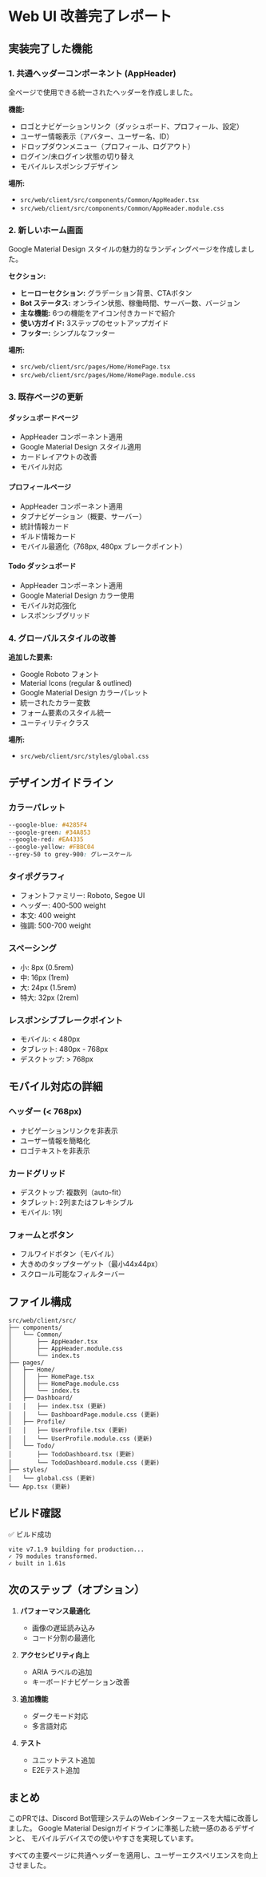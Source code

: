 # Web UI 改善完了レポート

## 実装完了した機能

### 1. 共通ヘッダーコンポーネント (AppHeader)
全ページで使用できる統一されたヘッダーを作成しました。

**機能:**
- ロゴとナビゲーションリンク（ダッシュボード、プロフィール、設定）
- ユーザー情報表示（アバター、ユーザー名、ID）
- ドロップダウンメニュー（プロフィール、ログアウト）
- ログイン/未ログイン状態の切り替え
- モバイルレスポンシブデザイン

**場所:**
- `src/web/client/src/components/Common/AppHeader.tsx`
- `src/web/client/src/components/Common/AppHeader.module.css`

### 2. 新しいホーム画面
Google Material Design スタイルの魅力的なランディングページを作成しました。

**セクション:**
- **ヒーローセクション:** グラデーション背景、CTAボタン
- **Bot ステータス:** オンライン状態、稼働時間、サーバー数、バージョン
- **主な機能:** 6つの機能をアイコン付きカードで紹介
- **使い方ガイド:** 3ステップのセットアップガイド
- **フッター:** シンプルなフッター

**場所:**
- `src/web/client/src/pages/Home/HomePage.tsx`
- `src/web/client/src/pages/Home/HomePage.module.css`

### 3. 既存ページの更新

#### ダッシュボードページ
- AppHeader コンポーネント適用
- Google Material Design スタイル適用
- カードレイアウトの改善
- モバイル対応

#### プロフィールページ
- AppHeader コンポーネント適用
- タブナビゲーション（概要、サーバー）
- 統計情報カード
- ギルド情報カード
- モバイル最適化（768px, 480px ブレークポイント）

#### Todo ダッシュボード
- AppHeader コンポーネント適用
- Google Material Design カラー使用
- モバイル対応強化
- レスポンシブグリッド

### 4. グローバルスタイルの改善

**追加した要素:**
- Google Roboto フォント
- Material Icons (regular & outlined)
- Google Material Design カラーパレット
- 統一されたカラー変数
- フォーム要素のスタイル統一
- ユーティリティクラス

**場所:**
- `src/web/client/src/styles/global.css`

## デザインガイドライン

### カラーパレット
```css
--google-blue: #4285F4
--google-green: #34A853
--google-red: #EA4335
--google-yellow: #FBBC04
--grey-50 to grey-900: グレースケール
```

### タイポグラフィ
- フォントファミリー: Roboto, Segoe UI
- ヘッダー: 400-500 weight
- 本文: 400 weight
- 強調: 500-700 weight

### スペーシング
- 小: 8px (0.5rem)
- 中: 16px (1rem)
- 大: 24px (1.5rem)
- 特大: 32px (2rem)

### レスポンシブブレークポイント
- モバイル: < 480px
- タブレット: 480px - 768px
- デスクトップ: > 768px

## モバイル対応の詳細

### ヘッダー (< 768px)
- ナビゲーションリンクを非表示
- ユーザー情報を簡略化
- ロゴテキストを非表示

### カードグリッド
- デスクトップ: 複数列（auto-fit）
- タブレット: 2列またはフレキシブル
- モバイル: 1列

### フォームとボタン
- フルワイドボタン（モバイル）
- 大きめのタップターゲット（最小44x44px）
- スクロール可能なフィルターバー

## ファイル構成

```
src/web/client/src/
├── components/
│   └── Common/
│       ├── AppHeader.tsx
│       ├── AppHeader.module.css
│       └── index.ts
├── pages/
│   ├── Home/
│   │   ├── HomePage.tsx
│   │   ├── HomePage.module.css
│   │   └── index.ts
│   ├── Dashboard/
│   │   ├── index.tsx (更新)
│   │   └── DashboardPage.module.css (更新)
│   ├── Profile/
│   │   ├── UserProfile.tsx (更新)
│   │   └── UserProfile.module.css (更新)
│   └── Todo/
│       ├── TodoDashboard.tsx (更新)
│       └── TodoDashboard.module.css (更新)
├── styles/
│   └── global.css (更新)
└── App.tsx (更新)
```

## ビルド確認

✅ ビルド成功
```
vite v7.1.9 building for production...
✓ 79 modules transformed.
✓ built in 1.61s
```

## 次のステップ（オプション）

1. **パフォーマンス最適化**
   - 画像の遅延読み込み
   - コード分割の最適化

2. **アクセシビリティ向上**
   - ARIA ラベルの追加
   - キーボードナビゲーション改善

3. **追加機能**
   - ダークモード対応
   - 多言語対応

4. **テスト**
   - ユニットテスト追加
   - E2Eテスト追加

## まとめ

このPRでは、Discord Bot管理システムのWebインターフェースを大幅に改善しました。
Google Material Designガイドラインに準拠した統一感のあるデザインと、
モバイルデバイスでの使いやすさを実現しています。

すべての主要ページに共通ヘッダーを適用し、ユーザーエクスペリエンスを向上させました。
